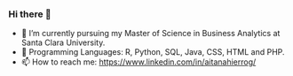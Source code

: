 ### Hi there 👋

- 🔭 I’m currently pursuing my Master of Science in Business Analytics at Santa Clara University.
- 💬 Programming Languages: R, Python, SQL, Java, CSS, HTML and PHP.
- 📫 How to reach me: https://www.linkedin.com/in/aitanahierrog/ 

  
<!--
**aitanahierro/aitanahierro** is a ✨ _special_ ✨ repository because its `README.md` (this file) appears on your GitHub profile.

Here are some ideas to get you started:

- 🔭 I’m currently working on ...
- 🌱 I’m currently learning ...
- 👯 I’m looking to collaborate on ...
- 🤔 I’m looking for help with ...
- 💬 Ask me about ...
- 📫 How to reach me: ...
- 😄 Pronouns: ...
- ⚡ Fun fact: ...
-->
